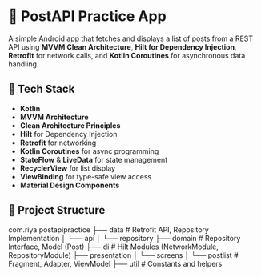# 📮 PostAPI Practice App

A simple Android app that fetches and displays a list of posts from a REST API using **MVVM Clean Architecture**, **Hilt for Dependency Injection**, **Retrofit** for network calls, and **Kotlin Coroutines** for asynchronous data handling.

## 🧠 Tech Stack

- **Kotlin**
- **MVVM Architecture**
- **Clean Architecture Principles**
- **Hilt** for Dependency Injection
- **Retrofit** for networking
- **Kotlin Coroutines** for async programming
- **StateFlow** & **LiveData** for state management
- **RecyclerView** for list display
- **ViewBinding** for type-safe view access
- **Material Design Components**

## 🧱 Project Structure

com.riya.postapipractice ├── data # Retrofit API, Repository Implementation │ └── api │ └── repository ├── domain # Repository Interface, Model (Post) ├── di # Hilt Modules (NetworkModule, RepositoryModule) ├── presentation │ └── screens │ └── postlist # Fragment, Adapter, ViewModel ├── util # Constants and helpers
